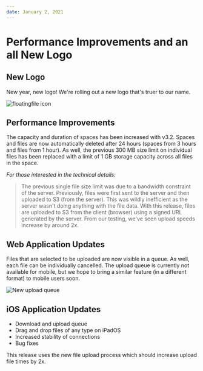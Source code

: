 ```yaml
---
date: January 2, 2021
---
```


# Performance Improvements and an all New Logo

## New Logo

New year, new logo! We're rolling out a new logo that's truer to our name.

![floatingfile icon](/images/changelog/3.2/banner1-blue-600x600.jpg)

## Performance Improvements

The capacity and duration of spaces has been increased with v3.2. Spaces and files are now automatically deleted after 24 hours (spaces from 3 hours and files from 1 hour). As well, the previous 300 MB size limit on individual files has been replaced with a limit of 1 GB storage capacity across all files in the space.

_For those interested in the technical details:_

> The previous single file size limit was due to a bandwidth constraint of the server. Previously, files were first sent to the server and then uploaded to S3 (from the server). This was wildly inefficient as the server wasn't doing anything with the file data. With this release, files are uploaded to S3 from the client (browser) using a signed URL generated by the server. From our testing, we've seen upload speeds increase by around 2x.

## Web Application Updates

Files that are selected to be uploaded are now visible in a queue. As well, each file can be individually cancelled. The upload queue is currently not available for mobile, but we hope to bring a similar feature (in a different format) to mobile users soon.

![New upload queue](/images/changelog/3.2/queue.jpg)

## iOS Application Updates

- Download and upload queue
- Drag and drop files of any type on iPadOS
- Increased stability of connections
- Bug fixes

This release uses the new file upload process which should increase upload file times by 2x.

